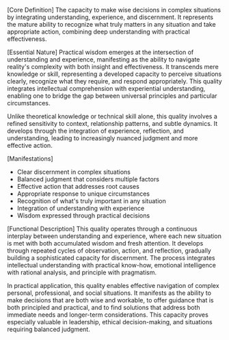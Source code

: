 [Core Definition]
The capacity to make wise decisions in complex situations by integrating understanding, experience, and discernment. It represents the mature ability to recognize what truly matters in any situation and take appropriate action, combining deep understanding with practical effectiveness.

[Essential Nature]
Practical wisdom emerges at the intersection of understanding and experience, manifesting as the ability to navigate reality's complexity with both insight and effectiveness. It transcends mere knowledge or skill, representing a developed capacity to perceive situations clearly, recognize what they require, and respond appropriately. This quality integrates intellectual comprehension with experiential understanding, enabling one to bridge the gap between universal principles and particular circumstances.

Unlike theoretical knowledge or technical skill alone, this quality involves a refined sensitivity to context, relationship patterns, and subtle dynamics. It develops through the integration of experience, reflection, and understanding, leading to increasingly nuanced judgment and more effective action.

[Manifestations]
- Clear discernment in complex situations
- Balanced judgment that considers multiple factors
- Effective action that addresses root causes
- Appropriate response to unique circumstances
- Recognition of what's truly important in any situation
- Integration of understanding with experience
- Wisdom expressed through practical decisions

[Functional Description]
This quality operates through a continuous interplay between understanding and experience, where each new situation is met with both accumulated wisdom and fresh attention. It develops through repeated cycles of observation, action, and reflection, gradually building a sophisticated capacity for discernment. The process integrates intellectual understanding with practical know-how, emotional intelligence with rational analysis, and principle with pragmatism.

In practical application, this quality enables effective navigation of complex personal, professional, and social situations. It manifests as the ability to make decisions that are both wise and workable, to offer guidance that is both principled and practical, and to find solutions that address both immediate needs and longer-term considerations. This capacity proves especially valuable in leadership, ethical decision-making, and situations requiring balanced judgment.